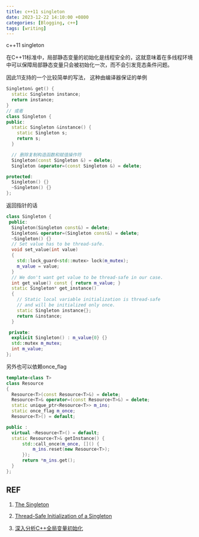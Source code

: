 ```yaml
---
title: c++11 singleton
date: 2023-12-22 14:10:00 +0800
categories: [Blogging, c++]
tags: [writing]
---
```


c++11 singleton

在C++11标准中，局部静态变量的初始化是线程安全的，这就意味着在多线程环境中可以保障局部静态变量只会被初始化一次，而不会引发竞态条件问题。

因此11支持的一个比较简单的写法， 这种由编译器保证的单例

```c++
Singleton& get() {
  static Singleton instance;
  return instance;
}
// 或者
class Singleton {
public:
  static Singleton &instance() {
    static Singleton s;
    return s;
  }

  // 删除复制构造函数和赋值操作符
  Singleton(const Singleton &) = delete;
  Singleton &operator=(const Singleton &) = delete;

protected:
  Singleton() {}
  ~Singleton() {}
};
```

返回指针的话

```cpp
class Singleton {
 public:
  Singleton(Singleton const&) = delete;
  Singleton& operator=(Singleton const&) = delete;
  ~Singleton() {}
  // Set value has to be thread-safe.
  void set_value(int value)
  {
    std::lock_guard<std::mutex> lock(m_mutex);
    m_value = value;
  }
  // We don't want get value to be thread-safe in our case.
  int get_value() const { return m_value; }
  static Singleton* get_instance()
  {
    // Static local variable initialization is thread-safe
    // and will be initialized only once.
    static Singleton instance{};
    return &instance;
  }

 private:
  explicit Singleton() : m_value{0} {}
  std::mutex m_mutex;
  int m_value;
};
```

另外也可以依赖once_flag

```cpp
template<class T> 
class Resource
{
  Resource<T>(const Resource<T>&) = delete;
  Resource<T>& operator=(const Resource<T>&) = delete;
  static unique_ptr<Resource<T>> m_ins;
  static once_flag m_once;
  Resource<T>() = default;

public : 
  virtual ~Resource<T>() = default;
  static Resource<T>& getInstance() {
      std::call_once(m_once, []() {
          m_ins.reset(new Resource<T>);
      });
      return *m_ins.get();
  }
};
```

## REF

1. [The Singleton](https://www.modernescpp.com/index.php/creational-patterns-singleton/)

2. [Thread-Safe Initialization of a Singleton](https://www.modernescpp.com/index.php/thread-safe-initialization-of-a-singleton/)

3. [深入分析C++全局变量初始化](https://zhuanlan.zhihu.com/p/664349537)
